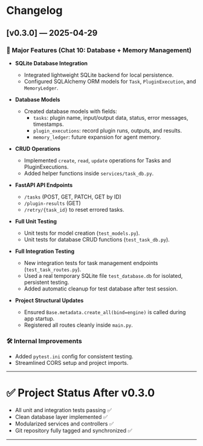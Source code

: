 # Changelog

## [v0.3.0] — 2025-04-29

### 🚀 Major Features (Chat 10: Database + Memory Management)

- **SQLite Database Integration**

  - Integrated lightweight SQLite backend for local persistence.
  - Configured SQLAlchemy ORM models for `Task`, `PluginExecution`, and `MemoryLedger`.

- **Database Models**

  - Created database models with fields:
    - `tasks`: plugin name, input/output data, status, error messages, timestamps.
    - `plugin_executions`: record plugin runs, outputs, and results.
    - `memory_ledger`: future expansion for agent memory.

- **CRUD Operations**

  - Implemented `create`, `read`, `update` operations for Tasks and PluginExecutions.
  - Added helper functions inside `services/task_db.py`.

- **FastAPI API Endpoints**

  - `/tasks` (POST, GET, PATCH, GET by ID)
  - `/plugin-results` (GET)
  - `/retry/{task_id}` to reset errored tasks.

- **Full Unit Testing**

  - Unit tests for model creation (`test_models.py`).
  - Unit tests for database CRUD functions (`test_task_db.py`).

- **Full Integration Testing**

  - New integration tests for task management endpoints (`test_task_routes.py`).
  - Used a real temporary SQLite file `test_database.db` for isolated, persistent testing.
  - Added automatic cleanup for test database after test session.

- **Project Structural Updates**
  - Ensured `Base.metadata.create_all(bind=engine)` is called during app startup.
  - Registered all routes cleanly inside `main.py`.

### 🛠️ Internal Improvements

- Added `pytest.ini` config for consistent testing.
- Streamlined CORS setup and project imports.

---

# ✅ Project Status After v0.3.0

- All unit and integration tests passing ✅
- Clean database layer implemented ✅
- Modularized services and controllers ✅
- Git repository fully tagged and synchronized ✅

---
